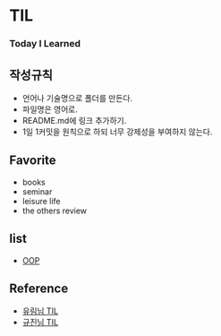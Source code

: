 # TIL
<h3>Today I Learned</h3>

## 작성규칙
  - 언어나 기술명으로 폴더를 만든다.
  - 파일명은 영어로.
  - README.md에 링크 추가하기.
  - 1일 1커밋을 원칙으로 하되 너무 강제성을 부여하지 않는다.

## Favorite
  - books
  - seminar
  - leisure life
  - the others review

## list
  - [OOP](https://github.com/gwonsungjun/TIL/blob/master/OOP/Object-oriented-programming.md)



## Reference
- [유림님 TIL](https://github.com/milooy/TIL#today-i-learned)
- [규진님 TIL](https://github.com/iamkyu/TIL)
